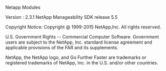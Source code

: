 Netapp Modules 

Version : 2.3.1
NetApp Manageability SDK release 5.5

Copyright Notice:
Copyright @ 1999-2015 NetApp,Inc. All rights reserved.

U.S. Government Rights -- Commercial Computer Software.
Government users are subject to the NetApp, Inc. standard license agreement 
and applicable provisions of the FAR and its supplements.


NetApp, the NetApp logo, and Go Further Faster are trademarks or registered
trademarks of NetApp, Inc. in the U.S. and/or other countries.